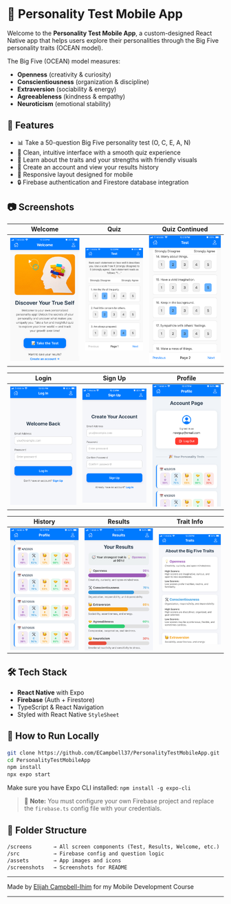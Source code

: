 # 🧠 Personality Test Mobile App

Welcome to the **Personality Test Mobile App**, a custom-designed React Native app that helps users explore their personalities through the Big Five personality traits (OCEAN model).

The Big Five (OCEAN) model measures:
- **Openness** (creativity & curiosity)
- **Conscientiousness** (organization & discipline)
- **Extraversion** (sociability & energy)
- **Agreeableness** (kindness & empathy)
- **Neuroticism** (emotional stability)


## 🚀 Features

- 📊 Take a 50-question Big Five personality test (O, C, E, A, N)
- 🎨 Clean, intuitive interface with a smooth quiz experience
- 📘 Learn about the traits and your strengths with friendly visuals
- 👤 Create an account and view your results history
- 📱 Responsive layout designed for mobile
- 🔒 Firebase authentication and Firestore database integration

## 📷 Screenshots

| Welcome | Quiz | Quiz Continued |
|--------|------|----------------|
| ![Welcome](screenshots/welcome.PNG) | ![Test1](screenshots/test1.PNG) | ![Test2](screenshots/test2.PNG) |

| Login | Sign Up | Profile |
|-------|---------|---------|
| ![Login](screenshots/login.PNG) | ![SignUp](screenshots/signup.PNG) | ![Account](screenshots/account.PNG) |

| History | Results | Trait Info |
|---------|---------|------------|
| ![History](screenshots/history.PNG) | ![Results](screenshots/results.PNG) | ![Traits](screenshots/traits.PNG) |


## 🛠️ Tech Stack

- **React Native** with Expo
- **Firebase** (Auth + Firestore)
- TypeScript & React Navigation
- Styled with React Native `StyleSheet`

## 🧪 How to Run Locally

```bash
git clone https://github.com/ECampbell37/PersonalityTestMobileApp.git
cd PersonalityTestMobileApp
npm install
npx expo start
```

Make sure you have Expo CLI installed: `npm install -g expo-cli`

> 🔐 **Note:** You must configure your own Firebase project and replace the `firebase.ts` config file with your credentials.

## 📁 Folder Structure

```
/screens       → All screen components (Test, Results, Welcome, etc.)
/src           → Firebase config and question logic
/assets        → App images and icons
/screenshots   → Screenshots for README
```

---

Made by [Elijah Campbell-Ihim](https://github.com/ECampbell37) for my Mobile Development Course

---
